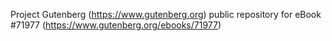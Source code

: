 Project Gutenberg (https://www.gutenberg.org) public repository
for eBook #71977 (https://www.gutenberg.org/ebooks/71977)
